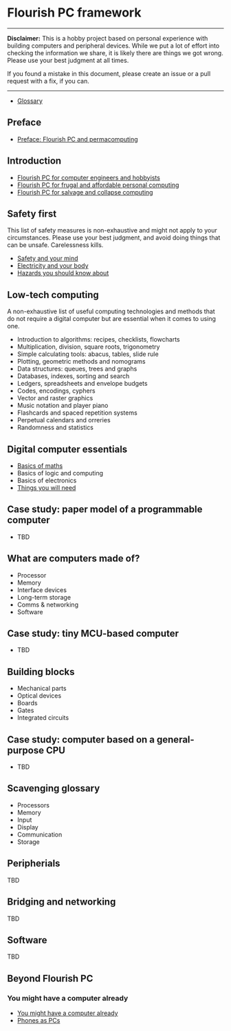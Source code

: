 # Flourish PC framework

----
**Disclaimer:** This is a hobby project based on personal experience with building computers and peripheral devices. While we put a lot of effort into checking the information we share, it is likely there are things we got wrong. Please use your best judgment at all times.

If you found a mistake in this document, please create an issue or a pull request with a fix, if you can.


----

* [Glossary](glossary.md)

## Preface
* [Preface: Flourish PC and permacomputing](preface.md)

## Introduction
* [Flourish PC for computer engineers and hobbyists](000/000.md)
* [Flourish PC for frugal and affordable personal computing](000/001.md)
* [Flourish PC for salvage and collapse computing](000/002.md)

## Safety first
This list of safety measures is non-exhaustive and might not apply to your circumstances. Please use your best judgment, and avoid doing things that can be unsafe. Carelessness kills.

* [Safety and your mind](001/000.md)
* [Electricity and your body](001/001.md)
* [Hazards you should know about](001/002.md)

## Low-tech computing
A non-exhaustive list of useful computing technologies and methods that do not require a digital computer but are essential when it comes to using one.

* Introduction to algorithms: recipes, checklists, flowcharts
* Multiplication, division, square roots, trigonometry
* Simple calculating tools: abacus, tables, slide rule
* Plotting, geometric methods and nomograms
* Data structures: queues, trees and graphs
* Databases, indexes, sorting and search
* Ledgers, spreadsheets and envelope budgets
* Codes, encodings, cyphers
* Vector and raster graphics
* Music notation and player piano
* Flashcards and spaced repetition systems
* Perpetual calendars and orreries
* Randomness and statistics

## Digital computer essentials
* [Basics of maths](003/000.md)
* Basics of logic and computing
* Basics of electronics
* [Things you will need](003/003.md)

## Case study: paper model of a programmable computer
* TBD

## What are computers made of?
* Processor
* Memory
* Interface devices
* Long-term storage
* Comms & networking
* Software

## Case study: tiny MCU-based computer
* TBD

## Building blocks
* Mechanical parts
* Optical devices
* Boards
* Gates
* Integrated circuits

## Case study: computer based on a general-purpose CPU
* TBD

## Scavenging glossary
* Processors
* Memory
* Input
* Display
* Communication
* Storage

## Peripherials
TBD

## Bridging and networking
TBD

## Software
TBD

## Beyond Flourish PC

### You might have a computer already
* [You might have a computer already](fff/000.md)
* [Phones as PCs](fff/001.md)
